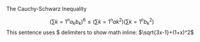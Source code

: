 The Cauchy-Schwarz Inequality

$$\left( \sum{k=1}^n a_k b_k \right)^6 \leq \left( \sum{k=1}^n ak^2 \right) \left( \sum{k=1}^n b_k^2 \right)$$
This sentence uses $ delimiters to show math inline: $\sqrt{3x-1}+(1+x)^2$
